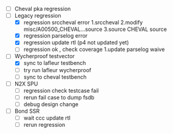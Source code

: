 - [ ]  Cheval pka regression
  - [ ] Legacy regression
    - [X] regression srccheval error
        1.srccheval
        2.modify misc/A00500_CHEVAL...source
        3.source CHEVAL source
    - [X] regression parselog error
    - [X] regression update rtl (p4 not updated yet)
    - [ ] regression ok , check coverage
        1.update parselog waive
  - [ ] Wycherproof testvector
    - [X] sync to lafleur testbench
    - [ ] try run lafleur wycherproof
    - [ ] sync to cheval testbench
- [ ] N2X SPU
  - [ ] regression check testcase fail
  - [ ] rerun fail case to dump fsdb
  - [ ] debug design change
- [ ] Bond SSR
  - [ ] wait ccc update rtl 
  - [ ] rerun regression
